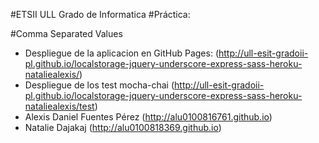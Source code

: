 #ETSII ULL Grado de Informatica
#Práctica:

#Comma Separated Values

* Despliegue de la aplicacion en GitHub Pages: (http://ull-esit-gradoii-pl.github.io/localstorage-jquery-underscore-express-sass-heroku-nataliealexis/)
* Despliegue de los test mocha-chai (http://ull-esit-gradoii-pl.github.io/localstorage-jquery-underscore-express-sass-heroku-nataliealexis/test)
* Alexis Daniel Fuentes Pérez (http://alu0100816761.github.io)
* Natalie Dajakaj (http://alu0100818369.github.io)
